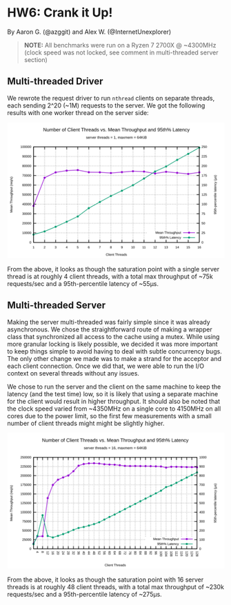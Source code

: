 # HW6: Crank it Up!

By Aaron G. (@azggit) and Alex W. (@InternetUnexplorer)

> **NOTE:** All benchmarks were run on a Ryzen 7 2700X @ ~4300MHz (clock
> speed was not locked, see comment in multi-threaded server section)

## Multi-threaded Driver

We rewrote the request driver to run `nthread` clients on separate threads,
each sending 2^20 (~1M) requests to the server. We got the following results
with one worker thread on the server side:

![single-threaded throughput and 95th% latency](single_performance.svg)

From the above, it looks as though the saturation point with a single server
thread is at roughly 4 client threads, with a total max throughput of ~75k
requests/sec and a 95th-percentile latency of ~55µs.

## Multi-threaded Server

Making the server multi-threaded was fairly simple since it was already
asynchronous. We chose the straightforward route of making a wrapper class
that synchronized all access to the cache using a mutex. While using more
granular locking is likely possible, we decided it was more important to keep
things simple to avoid having to deal with subtle concurrency bugs. The only
other change we made was to make a strand for the acceptor and each client
connection. Once we did that, we were able to run the I/O context on several
threads without any issues.

We chose to run the server and the client on the same machine to keep the
latency (and the test time) low, so it is likely that using a separate
machine for the client would result in higher throughput. It should also be
noted that the clock speed varied from ~4350MHz on a single core to 4150MHz
on all cores due to the power limit, so the first few measurements with a
small number of client threads might might be slightly higher.

![multi-threaded throughput and 95th% latency](multi_performance.svg)

From the above, it looks as though the saturation point with 16 server
threads is at roughly 48 client threads, with a total max throughput of ~230k
requests/sec and a 95th-percentile latency of ~275µs.
